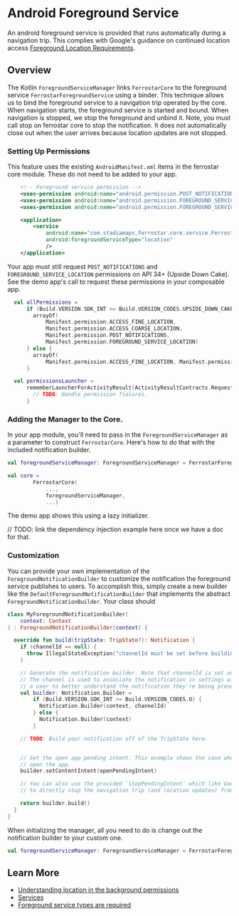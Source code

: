# Android Foreground Service

An android foreground service is provided that runs automatically during a navigation trip. This complies with Google's guidance on continued location access [Foreground Location Requirements](https://support.google.com/googleplay/android-developer/answer/9799150#Accessing%20location%20in%20the%20foreground).

## Overview

The Kotlin `ForegroundServiceManager` links `FerrostarCore` to the foreground service `FerrostarForegroundService` using a binder. This technique allows us to bind the foreground service to a navigation trip operated by the core. When navigation starts, the foreground service is started and bound. When navigation is stopped, we stop the foreground and unbind it. Note, you must call stop on ferrostar core to stop the notification. It does not automatically close out when the user arrives because location updates are not stopped.

### Setting Up Permissions

This feature uses the existing `AndroidManifest.xml` items in the ferrostar core module. These do not need to be added to your app.

```xml
    <!-- Foreground service permission -->
    <uses-permission android:name="android.permission.POST_NOTIFICATIONS" />
    <uses-permission android:name="android.permission.FOREGROUND_SERVICE" />
    <uses-permission android:name="android.permission.FOREGROUND_SERVICE_LOCATION" />

    <application>
        <service
            android:name="com.stadiamaps.ferrostar.core.service.FerrostarForegroundService"
            android:foregroundServiceType="location"
            />
    </application>
```

Your app must still request `POST_NOTIFICATIONS` and `FOREGROUND_SERVICE_LOCATION` permissions on API 34+ (Upside Down Cake). See the demo app's call to request these permissions in your composable app.

```kotlin
  val allPermissions =
      if (Build.VERSION.SDK_INT >= Build.VERSION_CODES.UPSIDE_DOWN_CAKE) {
        arrayOf(
            Manifest.permission.ACCESS_FINE_LOCATION,
            Manifest.permission.ACCESS_COARSE_LOCATION,
            Manifest.permission.POST_NOTIFICATIONS,
            Manifest.permission.FOREGROUND_SERVICE_LOCATION)
      } else {
        arrayOf(
            Manifest.permission.ACCESS_FINE_LOCATION, Manifest.permission.ACCESS_COARSE_LOCATION)
      }

  val permissionsLauncher =
      rememberLauncherForActivityResult(ActivityResultContracts.RequestMultiplePermissions()) {
        // TODO: Handle permission fialures.
      }
```

### Adding the Manager to the Core.

In your app module, you'll need to pass in the `ForegroundServiceManager` as a parameter to construct `FerrostarCore`. Here's how to do that with the included notification builder.

```kotlin
val foregroundServiceManager: ForegroundServiceManager = FerrostarForegroundServiceManager(appContext, DefaultForegroundNotificationBuilder(appContext))

val core =
        FerrostarCore(
            ...,
            foregroundServiceManager,
            ...)
```

The demo app shows this using a lazy initializer.

// TODO: link the dependency injection example here once we have a doc for that.

### Customization

You can provide your own implementation of the `ForegroundNotificationBuilder` to customize the notification the foreground service publishes to users. To accomplish this, simply
create a new builder like the `DefaultForegroundNotificationBuilder` that implements the abstract `ForegroundNotificationBuilder`. Your class should 

```kotlin
class MyForegroundNotificationBuilder(
    context: Context
) : ForegroundNotificationBuilder(context) {

  override fun build(tripState: TripState?): Notification {
    if (channelId == null) {
      throw IllegalStateException("channelId must be set before building the notification.")
    }

    // Generate the notification builder. Note that channelId is set on newer versions of Android.
    // The channel is used to associate the notification in settings with the channel's title. This allows
    // a user to better understand the notification they're being presented in the android settings app.
    val builder: Notification.Builder =
        if (Build.VERSION.SDK_INT >= Build.VERSION_CODES.O) {
          Notification.Builder(context, channelId)
        } else {
          Notification.Builder(context)
        }

    // TODO: Build your notification off of the TripState here.


    // Set the open app pending intent. This example shows the case where the user tapping the notification will
    // open the app.
    builder.setContentIntent(openPendingIntent)

    // You can also use the provided `stopPendingIntent` which like Google Maps, Mapbox and others allows the user
    // to directly stop the navigation trip (and location updates) from the notification.

    return builder.build()
  }
}
```

When initializing the manager, all you need to do is change out the notification builder to your custom one.

```kotlin
val foregroundServiceManager: ForegroundServiceManager = FerrostarForegroundServiceManager(appContext, MyForegroundNotificationBuilder(appContext))
```

## Learn More

- [Understanding location in the background permissions](https://support.google.com/googleplay/android-developer/answer/9799150#Accessing%20location%20in%20the%20foreground)
- [Services](https://developer.android.com/develop/background-work/services)
- [Foreground service types are required](https://developer.android.com/about/versions/14/changes/fgs-types-required#use-cases)